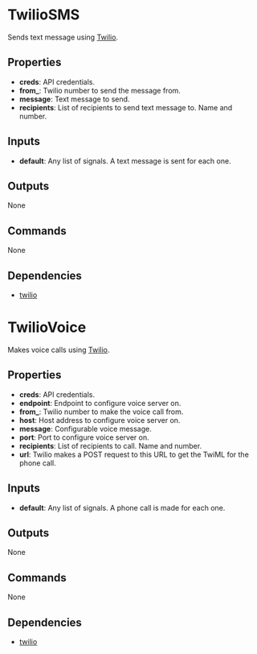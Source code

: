 TwilioSMS
=========
Sends text message using [Twilio](https://www.twilio.com/docs/api/rest/sending-messages).

Properties
----------
- **creds**: API credentials.
- **from_**: Twilio number to send the message from.
- **message**: Text message to send.
- **recipients**: List of recipients to send text message to. Name and number.

Inputs
------
- **default**: Any list of signals. A text message is sent for each one.

Outputs
-------
None

Commands
--------
None

Dependencies
------------
-   [twilio](https://pypi.python.org/pypi/twilio)

TwilioVoice
===========
Makes voice calls using [Twilio](https://www.twilio.com/docs/api/rest/making-calls).

Properties
----------
- **creds**: API credentials.
- **endpoint**: Endpoint to configure voice server on.
- **from_**: Twilio number to make the voice call from.
- **host**: Host address to configure voice server on.
- **message**: Configurable voice message.
- **port**: Port to configure voice server on.
- **recipients**: List of recipients to call. Name and number.
- **url**: Twilio makes a POST request to this URL to get the TwiML for the phone call.

Inputs
------
- **default**: Any list of signals. A phone call is made for each one.

Outputs
-------
None

Commands
--------
None

Dependencies
------------
-   [twilio](https://pypi.python.org/pypi/twilio)
